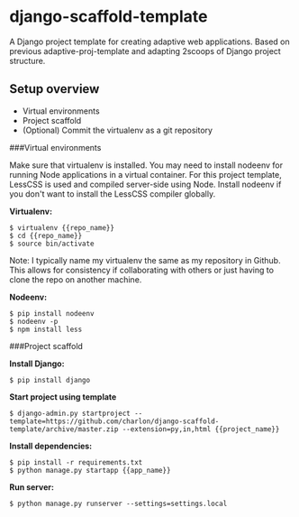 django-scaffold-template
========================

A Django project template for creating adaptive web applications. Based on previous adaptive-proj-template and adapting 2scoops of Django project structure.


Setup overview
----------------

* Virtual environments
* Project scaffold
* (Optional) Commit the virtualenv as a git repository


###Virtual environments

Make sure that virtualenv is installed. You may need to install nodeenv for running Node applications in a virtual container. For this project template, LessCSS is used and compiled server-side using Node. Install nodeenv if you don't want to install the LessCSS compiler globally.

**Virtualenv:**

    $ virtualenv {{repo_name}}
    $ cd {{repo_name}}
    $ source bin/activate

Note: I typically name my virtualenv the same as my repository in Github. This allows for consistency if collaborating with others or just having to clone the repo on another machine.

**Nodeenv:**

    $ pip install nodeenv
    $ nodeenv -p
    $ npm install less

###Project scaffold

**Install Django:**

    $ pip install django
    
**Start project using template**

    $ django-admin.py startproject --template=https://github.com/charlon/django-scaffold-template/archive/master.zip --extension=py,in,html {{project_name}}
    
**Install dependencies:**

    $ pip install -r requirements.txt
    $ python manage.py startapp {{app_name}}

**Run server:**

    $ python manage.py runserver --settings=settings.local
    
    
    
    
